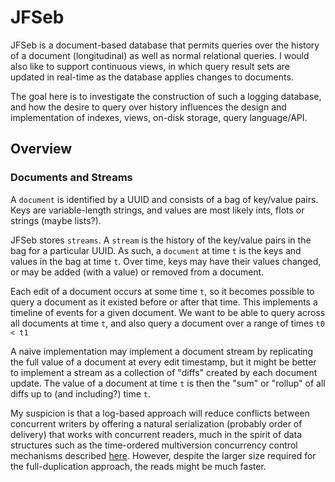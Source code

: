 # JFSeb

JFSeb is a document-based database that permits queries over the history of a
document (longitudinal) as well as normal relational queries. I would also like
to support continuous views, in which query result sets are updated in
real-time as the database applies changes to documents.

The goal here is to investigate the construction of such a logging database,
and how the desire to query over history influences the design and
implementation of indexes, views, on-disk storage, query language/API.

## Overview

### Documents and Streams

A `document` is identified by a UUID and consists of a bag of key/value pairs.
Keys are variable-length strings, and values are most likely ints, flots or
strings (maybe lists?).

JFSeb stores `streams`. A `stream` is the history of the key/value pairs in the
bag for a particular UUID. As such, a `document` at time `t` is the keys and
values in the bag at time `t`. Over time, keys may have their values changed,
or may be added (with a value) or removed from a document. 

Each edit of a document occurs at some time `t`, so it becomes possible to
query a document as it existed before or after that time. This implements a
timeline of events for a given document. We want to be able to query across all
documents at time `t`, and also query a document over a range of times `t0 < t1`

A naive implementation may implement a document stream by replicating the full
value of a document at every edit timestamp, but it might be better to
implement a stream as a collection of "diffs" created by each document update.
The value of a document at time `t` is then the "sum" or "rollup" of all diffs
up to (and including?) time `t`. 

My suspicion is that a log-based approach will reduce conflicts between
concurrent writers by offering a natural serialization (probably order of
delivery) that works with concurrent readers, much in the spirit of data
structures such as the time-ordered multiversion concurrency control mechanisms
described
[here](http://courses.cs.vt.edu/~cs5204/fall07-kafura/Papers/Transactions/ConcurrencyControl.pdf).
However, despite the larger size required for the full-duplication approach, the reads might
be much faster.
